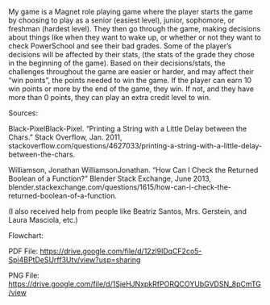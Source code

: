 My game is a Magnet role playing game where the player starts the game by choosing to play as a senior (easiest level), junior, sophomore, or freshman (hardest level). They then go through the game, making decisions about things like when they want to wake up, or whether or not they want to check PowerSchool and see their bad grades. Some of the player’s decisions will be affected by their stats, (the stats of the grade they chose in the beginning of the game). Based on their decisions/stats, the challenges throughout the game are easier or harder, and may affect their “win points”, the points needed to win the game. If the player can earn 10 win points or more by the end of the game, they win. If not, and they have more than 0 points, they can play an extra credit level to win.  


Sources:


Black-PixelBlack-Pixel. “Printing a String with a Little Delay between the Chars.” Stack Overflow, Jan. 2011,   
stackoverflow.com/questions/4627033/printing-a-string-with-a-little-delay-between-the-chars.


Williamson, Jonathan WilliamsonJonathan. “How Can I Check the Returned Boolean of a Function?” Blender Stack Exchange, June 2013, 
blender.stackexchange.com/questions/1615/how-can-i-check-the-returned-boolean-of-a-function.


(I also received help from people like Beatriz Santos, Mrs. Gerstein, and Laura Masciola, etc.)

Flowchart:


PDF File: https://drive.google.com/file/d/12zl9IDqCF2co5-Spi4BPtDeSUrff3Utv/view?usp=sharing


PNG File: https://drive.google.com/file/d/1SjeHJNxpkRfPORQCOYUbGVDSN_8pCmTG/view
